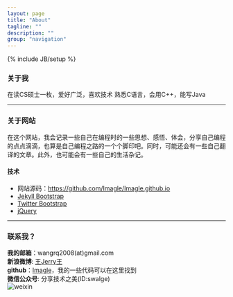 ```yaml
---
layout: page
title: "About"
tagline: ""
description: ""
group: "navigation"
---
```

{% include JB/setup %}

### 关于我

在读CS硕士一枚，爱好广泛，喜欢技术
熟悉C语言，会用C++，能写Java

----------------------------------------------------------------------------

### 关于网站

在这个网站，我会记录一些自己在编程时的一些思想、感悟、体会，分享自己编程的点点滴滴，也算是自己编程之路的一个个脚印吧。同时，可能还会有一些自己翻译的文章。此外，也可能会有一些自己的生活杂记。

#### 技术

* 网站源码：https://github.com/Imagle/Imagle.github.io
* [Jekyll Bootstrap][]
* [Twitter Bootstrap][]
* [jQuery][]

---------------------------------------------------------------------------

### 联系我？

__我的邮箱__：wangrq2008(at)gmail.com  
__新浪微博__: [王Jerry王][weibo]   
__github__：[Imagle][github]，我的一些代码可以在这里找到   
__微信公众号__: 分享技术之美(ID:swalge)  
    ![weixin][photo]

[weibo]: http://weibo.com/rqqrwang
[github]: http://github.com/Imagle
[Jekyll Bootstrap]: http://jekyllbootstrap.com "The Definitive Jekyll Blogging Framework"
[Twitter Bootstrap]: http://twitter.github.com/bootstrap/
[jQuery]: http://jquery.com
[photo]: http://Imagle.github.io/static/img/photo.jpg

